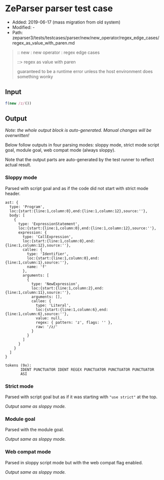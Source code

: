 # ZeParser parser test case

- Added: 2019-06-17 (mass migration from old system)
- Modified: -
- Path: zeparser3/tests/testcases/parser/new/new_operator/regex_edge_cases/regex_as_value_with_paren.md

> :: new : new operator : regex edge cases
>
> ::> regex as value with paren
>
> guaranteed to be a runtime error unless the host environment does something wonky

## Input

`````js
f(new /z/())
`````

## Output

_Note: the whole output block is auto-generated. Manual changes will be overwritten!_

Below follow outputs in four parsing modes: sloppy mode, strict mode script goal, module goal, web compat mode (always sloppy).

Note that the output parts are auto-generated by the test runner to reflect actual result.

### Sloppy mode

Parsed with script goal and as if the code did not start with strict mode header.

`````
ast: {
  type: 'Program',
  loc:{start:{line:1,column:0},end:{line:1,column:12},source:''},
  body: [
    {
      type: 'ExpressionStatement',
      loc:{start:{line:1,column:0},end:{line:1,column:12},source:''},
      expression: {
        type: 'CallExpression',
        loc:{start:{line:1,column:0},end:{line:1,column:12},source:''},
        callee: {
          type: 'Identifier',
          loc:{start:{line:1,column:0},end:{line:1,column:1},source:''},
          name: 'f'
        },
        arguments: [
          {
            type: 'NewExpression',
            loc:{start:{line:1,column:2},end:{line:1,column:11},source:''},
            arguments: [],
            callee: {
              type: 'Literal',
              loc:{start:{line:1,column:6},end:{line:1,column:6},source:''},
              value: null,
              regex: { pattern: 'z', flags: '' },
              raw: '/z/'
            }
          }
        ]
      }
    }
  ]
}

tokens (9x):
       IDENT PUNCTUATOR IDENT REGEX PUNCTUATOR PUNCTUATOR PUNCTUATOR
       ASI
`````

### Strict mode

Parsed with script goal but as if it was starting with `"use strict"` at the top.

_Output same as sloppy mode._

### Module goal

Parsed with the module goal.

_Output same as sloppy mode._

### Web compat mode

Parsed in sloppy script mode but with the web compat flag enabled.

_Output same as sloppy mode._
